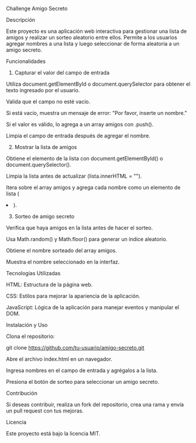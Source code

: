 Challenge Amigo Secreto

Descripción

Este proyecto es una aplicación web interactiva para gestionar una lista de amigos y realizar un sorteo aleatorio entre ellos. Permite a los usuarios agregar nombres a una lista y luego seleccionar de forma aleatoria a un amigo secreto.

Funcionalidades

1. Capturar el valor del campo de entrada

Utiliza document.getElementById o document.querySelector para obtener el texto ingresado por el usuario.

Valida que el campo no esté vacío.

Si está vacío, muestra un mensaje de error: "Por favor, inserte un nombre."

Si el valor es válido, lo agrega a un array amigos con .push().

Limpia el campo de entrada después de agregar el nombre.

2. Mostrar la lista de amigos

Obtiene el elemento de la lista con document.getElementById() o document.querySelector().

Limpia la lista antes de actualizar (lista.innerHTML = "").

Itera sobre el array amigos y agrega cada nombre como un elemento de lista (<li>).

3. Sorteo de amigo secreto

Verifica que haya amigos en la lista antes de hacer el sorteo.

Usa Math.random() y Math.floor() para generar un índice aleatorio.

Obtiene el nombre sorteado del array amigos.

Muestra el nombre seleccionado en la interfaz.

Tecnologías Utilizadas

HTML: Estructura de la página web.

CSS: Estilos para mejorar la apariencia de la aplicación.

JavaScript: Lógica de la aplicación para manejar eventos y manipular el DOM.

Instalación y Uso

Clona el repositorio:

git clone https://github.com/tu-usuario/amigo-secreto.git

Abre el archivo index.html en un navegador.

Ingresa nombres en el campo de entrada y agrégalos a la lista.

Presiona el botón de sorteo para seleccionar un amigo secreto.

Contribución

Si deseas contribuir, realiza un fork del repositorio, crea una rama y envía un pull request con tus mejoras.

Licencia

Este proyecto está bajo la licencia MIT.
